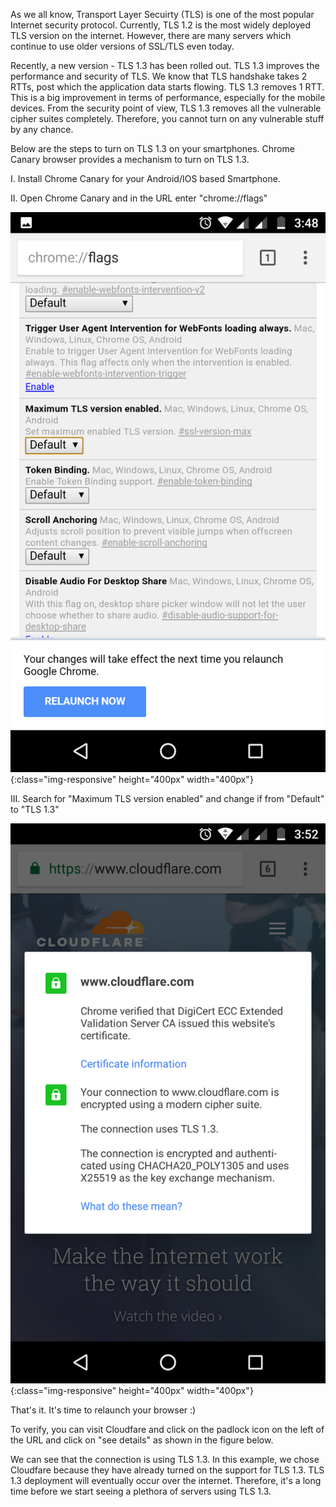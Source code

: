 As we all know, Transport Layer Secuirty (TLS) is one of the most popular Internet security protocol.
Currently, TLS 1.2 is the most widely deployed TLS version on the internet. However, there are many
servers which continue to use older versions of SSL/TLS even today.

Recently, a new version - TLS 1.3 has been rolled out. TLS 1.3 improves the performance and security of
TLS. We know that TLS handshake takes 2 RTTs, post which the application data starts flowing. TLS 1.3
removes 1 RTT. This is a big improvement in terms of performance, especially for the mobile devices. From the
security point of view, TLS 1.3 removes all the vulnerable cipher suites completely. Therefore, you cannot turn
on any vulnerable stuff by any chance.

Below are the steps to turn on TLS 1.3 on your smartphones. Chrome Canary browser provides a mechanism to turn on
TLS 1.3.

I. Install Chrome Canary for your Android/IOS based Smartphone.

II. Open Chrome Canary and in the URL enter "chrome://flags"

![Chrome Canary](/images/flags.png){:class="img-responsive" height="400px" width="400px"}

III. Search for "Maximum TLS version enabled" and change if from "Default" to "TLS 1.3"

![Verify that TLS 1.3 is turned on](/images/cloudfare.png){:class="img-responsive" height="400px" width="400px"}

That's it. It's time to relaunch your browser :)

To verify, you can visit Cloudfare and click on the padlock icon on the left of the URL and click on "see details"
as shown in the figure below.

We can see that the connection is using TLS 1.3. In this example, we chose Cloudfare because they have already turned
on the support for TLS 1.3. TLS 1.3 deployment will eventually occur over the internet. Therefore, it's a long time
before we start seeing a plethora of servers using TLS 1.3.
